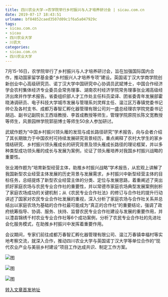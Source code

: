 ```yaml
---
title: 四川农业大学->农学院举行乡村振兴与人才培养研讨会 | sicau.com.cn
date: 2019-07-17 18:43:51
urlname: bf84852caed3507d09c1f6a5a047929c
tags: 
- sicau.com.cn
- sicau
- 四川农业大学
- 川农大
categories:
- sicau.com.cn
- 四川农业大学
---
```



7月15-16日，农学院举行了乡村振兴与人才培养研讨会，旨在加强国际国内合作，推动国家留学基金委“乡村振兴人才培养专项”建设。英国诺丁汉大学商学院创新创业中心高级研究员、诺丁汉大学中国研究中心协调员武斌博士，中国合作经济学会农村集体经济专业委员会常务理事、湖南农村经济学院常务理事张业湘高级经济出席并作学术报告。省委组织部人才工作处主任科员梁译、团省委青年发展部霍晓涛调研员、电子科技大学城市发展与管理系刘灵辉主任、温江区万春镇党委书记帅仑及各村支书、成都万春智汇孵化器管理有限公司刘一盛总经理农学院党委书记胡迅、副书记副院长王西瑶教授、李首成教授等师生，管理学院原院长陈文宽教授等师生，风景园林学院郭丽博士等师生50余人参加研讨。

武斌作题为“中国乡村振兴领头雁的发现与成长路径研究”学术报告，向与会者介绍了其长期致力于中国农村可持续发展研究背景经历，重点阐释了农村大学生的家乡情结研究、乡村振兴领头雁成长的研究背景及领头雁成长路径的理论框架，并以多种类型成功领头雁的成长与发展为案例，论证了领头雁培养对我国乡村振兴战略的重要性。

张业湘作题为“培育新型经营主体，助推乡村振兴战略”学术报告，从宏观上讲解了我国新型农业经营主体发展的历史背景与发展需求，乡村振兴中新型经营主体的目标任务，总结提炼了新型农业经营主体的分类、定位与发展思路，着重阐述了突出抓好家庭农场与农民专业合作社的重要性，并以常德市家庭农场典型发展案例剖析了家庭农场成功的关键机制；从《农民专业合作社法》的修订与合作社的提升行动讲述了国家对农民专业合作社发展的重视，深入分析了家庭农场与合作社关系并总结出以家庭农场为基础的合作社最可能成为“真正的合作社”的重要结论，强调了政府统筹指导、协调、服务、扶持、监督农民专业合作社建设与发展的重要作用，并以澧县锦绣千村农业专业合作社等6个成功案例，分析了农民专业合作社的先进社会化服务模式，在助推乡村振兴中发挥着重要作用。

会议期间，专家们前往成都万春智汇孵化器管理有限公司、温江万春镇幸福村等实地考察交流，就深入合作，推动四川农业大学与英国诺丁汉大学等单位合作的“现代农业产业与美丽乡村建设”项目工作达成共识、制定工作方案。



![图](https://news.sicau.edu.cn/__local/7/7D/FC/2BC118448E79BC9FBA27A5ECA02_BF39FE87_7C25B.jpg)

![图](https://news.sicau.edu.cn/__local/6/54/BD/8B71EF302A67060A175BEBD9D3A_76581776_262DC.jpg)

![图](https://news.sicau.edu.cn/__local/E/BA/BB/D6C0B7AB787A84C300682352AC4_A22D55AE_2E677.jpg)

[转入文章首发地址](https://news.sicau.edu.cn/info/1078/52607.htm)